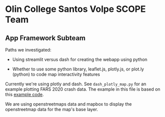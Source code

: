 # Olin College Santos Volpe SCOPE Team


## App Framework Subteam

Paths we investigated: 

- Using streamlit versus dash for creating the webapp using python

- Whether to use some python library, leaflet.js, plotly.js, or plot.ly (python) to code map interactivity features


Currently we're using plotly and dash. See `dash_plotly_map.py` for an example plotting FARS 2020 crash data. The example in this file is based on this [example code](https://stackoverflow.com/questions/71375339/plotly-mapbox-get-the-geometry-of-current-view-zoom-level).  


We are using openstreetmaps data and mapbox to display the openstreetmap data for the map's base layer.  
